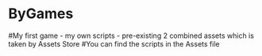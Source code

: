# ByGames
#My first game - my own scripts - pre-existing 2 combined assets which is taken by Assets Store
#You can find the scripts in the Assets file
